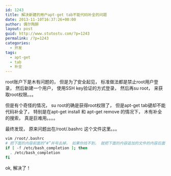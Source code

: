 ```yaml
---
id: 1243
title: 解决新建的用户apt-get tab不能代码补全的问题
date: 2013-11-10T16:37:26+00:00
author: 偶尔陶醉
layout: post
guid: http://www.stutostu.com/?p=1243
permalink: /?p=1243
categories:
  - 开发
tags:
  - apt-get
  - tab
  - 补全
---
```


root账户下是木有问题的， 但是为了安全起见， 标准做法都是禁止root用户登录， 然后新建一个用户， 使用SSH key验证的方式登录， 然后再su root， 来获取root权限。。。

但是有个奇怪的情况， su root的确是获得root权限了， 但是apt-get tab键却不能代码补全了， 特别是在apt-get install 和 apt-get remove 的情况下， 木有补全的搜索， 真是巨难用。。。。

最终发现， 原来问题出在/root/.bashrc 这个文件这里。。。

```bash
vim /root/.bashrc
# 把下面的内容前面的“#”井号去掉， 如果你找不到， 就把下面的内容追加的文件的内容后面
if [ -f /etc/bash_completion ]; then
  . /etc/bash_completion
fi
```

ok, 解决了！